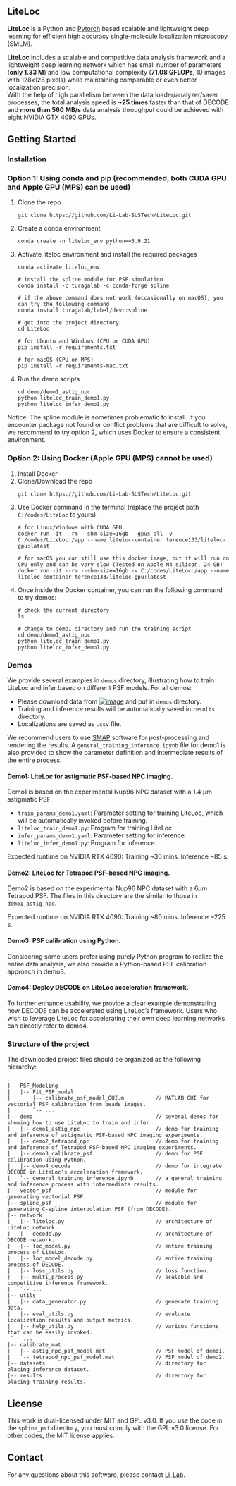 <!-- ABOUT THE PROJECT -->
## LiteLoc 
**LiteLoc** is a Python and [Pytorch](http://pytorch.org/) based scalable and lightweight deep learning for efficient high accuracy single-molecule localization microscopy (SMLM). 

**LiteLoc** includes a scalable and competitive data analysis framework and a lightweight deep learning network which has small number of parameters (**only 1.33 M**) and low computational complexity (**71.08 GFLOPs**, 10 images with 128x128 pixels) while maintaining comparable or even better localization precision. \
With the help of high parallelism between the data loader/analyzer/saver processes, the total analysis speed is **~25 times** faster than that of DECODE and **more than 560 MB/s** data analysis throughput could be achieved with eight NVIDIA GTX 4090 GPUs.


<!-- GETTING STARTED -->

## Getting Started

### Installation

### Option 1: Using conda and pip (recommended, both CUDA GPU and Apple GPU (MPS) can be used)
1. Clone the repo
   ```
   git clone https://github.com/Li-Lab-SUSTech/LiteLoc.git
   ```
3. Create a conda environment 
   ```
   conda create -n liteloc_env python==3.9.21
   ```
4. Activate liteloc environment and install the required packages
   ```
   conda activate liteloc_env
   
   # install the spline module for PSF simulation
   conda install -c turagalab -c conda-forge spline
   
   # if the above command does not work (occasionally on macOS), you can try the following command
   conda install turagalab/label/dev::spline
   
   # get into the project directory
   cd LiteLoc
   
   # for Ubuntu and Windows (CPU or CUDA GPU)
   pip install -r requirements.txt
   
   # for macOS (CPU or MPS)
   pip install -r requirements-mac.txt
5. Run the demo scripts
   ```
   cd demo/demo1_astig_npc
   python liteloc_train_demo1.py
   python liteloc_infer_demo1.py
   ```

Notice: The spline module is sometimes problematic to install. If you encounter 
package not found or conflict problems that are difficult to solve, we recommend to try option 2, which 
uses Docker to ensure a consistent environment.

### Option 2: Using Docker (Apple GPU (MPS) cannot be used)

1. Install Docker 
2. Clone/Download the repo
   ```
   git clone https://github.com/Li-Lab-SUSTech/LiteLoc.git
   ```
3. Use Docker command in the terminal (replace the project path `C:/codes/LiteLoc` to yours).
   ``` 
   # for Linux/Windows with CUDA GPU
   docker run -it --rm --shm-size=16gb --gpus all -v C:/codes/LiteLoc:/app --name liteloc-container terence133/liteloc-gpu:latest
   
   # for macOS you can still use this docker image, but it will run on CPU only and can be very slow (Tested on Apple M4 silicon, 24 GB)
   docker run -it --rm --shm-size=16gb -v C:/codes/LiteLoc:/app --name liteloc-container terence133/liteloc-gpu:latest
   ```
4. Once inside the Docker container, you can run the following command to try demos:
   ```
   # check the current directory
   ls
   
   # change to demo1 directory and run the training script
   cd demo/demo1_astig_npc
   python liteloc_train_demo1.py
   python liteloc_infer_demo1.py
   ```

<!-- USAGE EXAMPLES -->
### Demos
We provide several examples in ```demos``` directory, illustrating how to train LiteLoc and infer based on different PSF models.
For all demos: 
* []() Please download data from [![image](https://zenodo.org/badge/DOI/10.5281/zenodo.13886596.svg)](https://zenodo.org/records/13886596) and put in ```demos``` directory.
* []() Training and inference results will be automatically saved in ```results``` directory.
* []() Localizations are saved as ```.csv``` file.

We recommend users to use [SMAP](https://www.nature.com/articles/s41592-020-0938-1) software for post-processing and 
rendering the results. A ```general_training_inference.ipynb``` file for demo1 is also provided to show the parameter definition 
and intermediate results of the entire process.
#### Demo1: LiteLoc for astigmatic PSF-based NPC imaging.
Demo1 is based on the experimental Nup96 NPC dataset with a 1.4 μm astigmatic PSF.
* []() ```train_params_demo1.yaml```: Parameter setting for training LiteLoc, which will be automatically invoked before training.
* []() ```liteloc_train_demo1.py```: Program for training LiteLoc.
* []() ```infer_params_demo1.yaml```: Parameter setting for inference.
* []() ```liteloc_infer_demo1.py```: Program for inference.

Expected runtime on NVIDIA RTX 4090: Training ~30 mins. Inference ~85 s.
#### Demo2: LiteLoc for Tetrapod PSF-based NPC imaging.
Demo2 is based on the experimental Nup96 NPC dataset with a 6μm Tetrapod PSF. The files in this directory are the 
similar to those in ```demo1_astig_npc```.

Expected runtime on NVIDIA RTX 4090: Training ~80 mins. Inference ~225 s.

#### Demo3: PSF calibration using Python.
Considering some users prefer using purely Python program to realize the entire data analysis, we also provide 
a Python-based PSF calibration approach in demo3.

#### Demo4: Deploy DECODE on LiteLoc acceleration framework.
To further enhance usability, we provide a clear example demonstrating how DECODE can be accelerated using LiteLoc’s framework. 
Users who wish to leverage LiteLoc for accelerating their own deep learning networks can directly refer to demo4.


### Structure of the project
The downloaded project files should be organized as the following hierarchy:
   ```
.
|-- PSF_Modeling                                
|   |-- Fit_PSF_model
|       |-- calibrate_psf_model_GUI.m          // MATLAB GUI for vectorial PSF calibration from beads images.
|       `-- ...
|-- demo                                       // several demos for showing how to use LiteLoc to train and infer.
|   |-- demo1_astig_npc                        // demo for training and inference of astigmatic PSF-based NPC imaging experiments.
|   |-- demo2_tetrapod_npc                     // demo for training and inference of Tetrapod PSF-based NPC imaging experiments.
|   |-- demo3_calibrate_psf                    // demo for PSF calibration using Python.
|   |-- demo4_decode                           // demo for integrate DECODE in LiteLoc's acceleration framework.
|   `-- general_training_inference.ipynb       // a general training and inference process with intermediate results.
|-- vector_psf                                 // module for generating vectorial PSF. 
|-- spline_psf                                 // module for generating C-spline interpolation PSF (from DECODE).
|-- network
|   |-- liteloc.py                             // architecture of LiteLoc network.
|   |-- decode.py                              // architecture of DECODE network.
|   |-- loc_model.py                           // entire training process of LiteLoc.
|   |-- loc_model_decode.py                    // entire training process of DECODE.
|   |-- loss_utils.py                          // loss function.
|   |-- multi_process.py                       // scalable and competitive inference framework.         
|   `-- ...
|-- utils
|   |-- data_generator.py                      // generate training data.
|   |-- eval_utils.py                          // evaluate localization results and output metrics.
|   |-- help_utils.py                          // various functions that can be easily invoked.
    `-- ...
|-- calibrate_mat
|   |-- astig_npc_psf_model.mat                // PSF model of demo1.
|   `-- tetrapod_npc_psf_model.mat             // PSF model of demo2.
|-- datasets                                   // directory for placing inference dataset.
|-- results                                    // directory for placing training results.
   ```

<!-- LICENSE-MIT -->
## License

This work is dual-licensed under MIT and GPL v3.0.
If you use the code in the ```spline_psf``` directory, you must comply with the GPL v3.0 license. 
For other codes, the MIT license applies.


<!-- CONTACT -->
## Contact

For any questions about this software, please contact [Li-Lab](https://li-lab-sustech.github.io/).